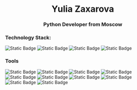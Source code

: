 <div id="header" align="center">
<h1>Yulia Zaxarova</h1>
<h3>Python Developer from Moscow</h3>
</div>

### Technology Stack:
![Static Badge](https://img.shields.io/badge/python-%233776AB?style=for-the-badge&logo=python&logoColor=white&logoSize=70)
![Static Badge](https://img.shields.io/badge/html-%23E34F26?style=for-the-badge&logo=html5&logoColor=white&logoSize=70)
![Static Badge](https://img.shields.io/badge/css-%231572B6?style=for-the-badge&logo=css3&logoColor=white&logoSize=70)
![Static Badge](https://img.shields.io/badge/javascript-%23F7DF1E?style=for-the-badge&logo=javascript&logoColor=white&logoSize=70)

### Tools
![Static Badge](https://img.shields.io/badge/django-%23092E20?style=for-the-badge&logo=django&logoColor=white&logoSize=70)
![Static Badge](https://img.shields.io/badge/fastapi-%23009688?style=for-the-badge&logo=fastapi&logoColor=white&logoSize=70)
![Static Badge](https://img.shields.io/badge/postgresql-%234169E1?style=for-the-badge&logo=postgresql&logoColor=white&logoSize=70)
![Static Badge](https://img.shields.io/badge/sqlalchemy-%23D71F00?style=for-the-badge&logo=sqlalchemy&logoColor=white&logoSize=70)
![Static Badge](https://img.shields.io/badge/mongodb-%2347A248?style=for-the-badge&logo=mongodb&logoColor=white&logoSize=70)
![Static Badge](https://img.shields.io/badge/celery-%2337814A?style=for-the-badge&logo=celery&logoColor=white&logoSize=70)
![Static Badge](https://img.shields.io/badge/redis-%23DC382D?style=for-the-badge&logo=redis&logoColor=white&logoSize=70)
![Static Badge](https://img.shields.io/badge/kafka-%23231F20?style=for-the-badge&logo=apachekafka&logoColor=white&logoSize=70)
![Static Badge](https://img.shields.io/badge/rabbitmq-%23FF6600?style=for-the-badge&logo=rabbitmq&logoColor=white&logoSize=70)
![Static Badge](https://img.shields.io/badge/docker-%232496ED?style=for-the-badge&logo=docker&logoColor=white&logoSize=70)








